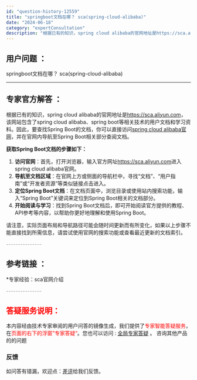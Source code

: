 ```yaml
---
id: "question-history-12559"
title: "springboot文档在哪？ sca(spring-cloud-alibaba)"
date: "2024-06-18"
category: "expertConsultation"
description: "根据已有的知识，spring cloud alibaba的官网地址是https://sca.aliyun.com，该网站包含了spring cloud alibaba、spring boot等相关技术的用户文档和学习资料。因此，要查找Spring Boot的文档，你可以直接访问[spring clo"
---
```


## 用户问题 ： 
 springboot文档在哪？ sca(spring-cloud-alibaba) 

---------------
## 专家官方解答 ：

根据已有的知识，spring cloud alibaba的官网地址是<https://sca.aliyun.com>，该网站包含了spring cloud alibaba、spring boot等相关技术的用户文档和学习资料。因此，要查找Spring Boot的文档，你可以直接访问[spring cloud alibaba官网](https://sca.aliyun.com)，并在官网内导航至Spring Boot相关部分查阅文档。

**获取Spring Boot文档的步骤如下：**

1. **访问官网**：首先，打开浏览器，输入官方网址<https://sca.aliyun.com>进入spring cloud alibaba官网。
2. **导航至文档区域**：在官网上方或侧面的导航栏中，寻找“文档”、“用户指南”或“开发者资源”等类似链接点击进入。
3. **定位Spring Boot文档**：在文档页面中，浏览目录或使用站内搜索功能，输入“Spring Boot”关键词来定位到Spring Boot相关的文档部分。
4. **开始阅读与学习**：找到Spring Boot文档后，即可开始阅读官方提供的教程、API参考等内容，以帮助你更好地理解和使用Spring Boot。

请注意，实际页面布局和导航路径可能会随时间更新而有所变化，如果以上步骤不能直接找到所需信息，请尝试使用官网的搜索功能或查看最近更新的文档索引。


<font color="#949494">---------------</font> 


## 参考链接 ：

*专家经验：sca官网介绍 


 <font color="#949494">---------------</font> 
 


## <font color="#FF0000">答疑服务说明：</font> 

本内容经由技术专家审阅的用户问答的镜像生成，我们提供了<font color="#FF0000">专家智能答疑服务</font>，在<font color="#FF0000">页面的右下的浮窗”专家答疑“</font>。您也可以访问 : [全局专家答疑](https://opensource.alibaba.com/chatBot) 。 咨询其他产品的的问题

### 反馈
如问答有错漏，欢迎点：[差评](https://ai.nacos.io/user/feedbackByEnhancerGradePOJOID?enhancerGradePOJOId=15607)给我们反馈。
